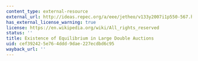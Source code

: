 ```yaml
---
content_type: external-resource
external_url: http://ideas.repec.org/a/eee/jetheo/v133y2007i1p550-567.html
has_external_license_warning: true
license: https://en.wikipedia.org/wiki/All_rights_reserved
status: ''
title: Existence of Equilibrium in Large Double Auctions
uid: cef39242-5e76-4ddd-9dae-227ecdbd6c95
wayback_url: ''
---
```

